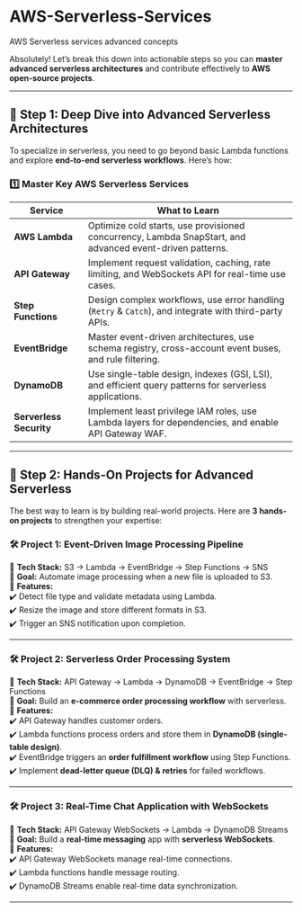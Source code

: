 # AWS-Serverless-Services
AWS Serverless services advanced concepts

Absolutely! Let’s break this down into actionable steps so you can **master advanced serverless architectures** and contribute effectively to **AWS open-source projects**.

---

## **📌 Step 1: Deep Dive into Advanced Serverless Architectures**
To specialize in serverless, you need to go beyond basic Lambda functions and explore **end-to-end serverless workflows**. Here’s how:

### **1️⃣ Master Key AWS Serverless Services**
| Service            | What to Learn |
|--------------------|--------------|
| **AWS Lambda**    | Optimize cold starts, use provisioned concurrency, Lambda SnapStart, and advanced event-driven patterns. |
| **API Gateway**   | Implement request validation, caching, rate limiting, and WebSockets API for real-time use cases. |
| **Step Functions** | Design complex workflows, use error handling (`Retry` & `Catch`), and integrate with third-party APIs. |
| **EventBridge**   | Master event-driven architectures, use schema registry, cross-account event buses, and rule filtering. |
| **DynamoDB**      | Use single-table design, indexes (GSI, LSI), and efficient query patterns for serverless applications. |
| **Serverless Security** | Implement least privilege IAM roles, use Lambda layers for dependencies, and enable API Gateway WAF. |

---

## **📌 Step 2: Hands-On Projects for Advanced Serverless**
The best way to learn is by building real-world projects. Here are **3 hands-on projects** to strengthen your expertise:

### **🛠️ Project 1: Event-Driven Image Processing Pipeline**
📌 **Tech Stack:** S3 → Lambda → EventBridge → Step Functions → SNS  
🔹 **Goal:** Automate image processing when a new file is uploaded to S3.  
🔹 **Features:**  
✔️ Detect file type and validate metadata using Lambda.  
✔️ Resize the image and store different formats in S3.  
✔️ Trigger an SNS notification upon completion.  

---

### **🛠️ Project 2: Serverless Order Processing System**
📌 **Tech Stack:** API Gateway → Lambda → DynamoDB → EventBridge → Step Functions  
🔹 **Goal:** Build an **e-commerce order processing workflow** with serverless.  
🔹 **Features:**  
✔️ API Gateway handles customer orders.  
✔️ Lambda functions process orders and store them in **DynamoDB (single-table design)**.  
✔️ EventBridge triggers an **order fulfillment workflow** using Step Functions.  
✔️ Implement **dead-letter queue (DLQ) & retries** for failed workflows.  

---

### **🛠️ Project 3: Real-Time Chat Application with WebSockets**
📌 **Tech Stack:** API Gateway WebSockets → Lambda → DynamoDB Streams  
🔹 **Goal:** Build a **real-time messaging** app with **serverless WebSockets**.  
🔹 **Features:**  
✔️ API Gateway WebSockets manage real-time connections.  
✔️ Lambda functions handle message routing.  
✔️ DynamoDB Streams enable real-time data synchronization.  

---
